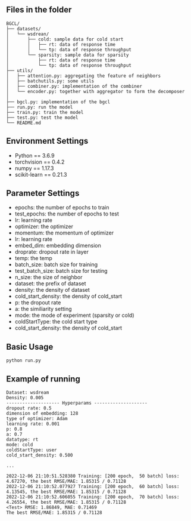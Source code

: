 ## Files in the folder

~~~~
BGCL/
├── datasets/
│   └── wsdrean/
│   	├── cold: sample data for cold start 
│       │   ├── rt: data of response time
│       │   └── tp: data of response throughput
│       └── sparsity: sample data for sparsity    
│           ├── rt: data of response time
│           └── tp: data of response throughput
├── utils/
│   ├── attention.py: aggregating the feature of neighbors
│   ├── batchutils.py: some utils
│   ├── combiner.py: implementation of the combiner
│   └── encoder.py: together with aggregator to form the decomposer
│
├── bgcl.py: implementation of the bgcl
├── run.py: run the model
├── train.py: train the model
├── test.py: test the model
└── README.md
~~~~

## Environment Settings

* Python == 3.6.9
* torchvision == 0.4.2
* numpy == 1.17.3
* scikit-learn == 0.21.3

## Parameter Settings

- epochs: the number of epochs to train
- test_epochs: the number of epochs to test
- lr: learning rate
- optimizer: the optimizer
- momentum: the momentum of optimizer
- lr: learning rate
- embed_dim: embedding dimension
- droprate: dropout rate in layer
- temp: the temp
- batch_size: batch size for training
- test_batch_size: batch size for testing
- n_size: the size of neighbor
- dataset: the prefix of dataset
- density: the density of dataset
- cold_start_density: the density of cold_start
- p: the dropout rate
- a: the similiarity setting
- mode: the mode of experiment (sparsity or cold)
- coldStartType: the cold start type
- cold_start_density: the density of cold_start

## Basic Usage

~~~
python run.py 
~~~


## Example of running

~~~
Dataset: wsdream
Density: 0.005
-------------------- Hyperparams --------------------
dropout rate: 0.5
dimension of embedding: 128
type of optimizer: Adam
learning rate: 0.001
p: 0.8
a: 0.7
datatype: rt
mode: cold
coldStartType: user
cold_start_density: 0.500

...

2022-12-06 21:10:51.528380 Training: [200 epoch,  50 batch] loss: 4.67270, the best RMSE/MAE: 1.85315 / 0.71128
2022-12-06 21:10:52.077927 Training: [200 epoch,  60 batch] loss: 4.13545, the best RMSE/MAE: 1.85315 / 0.71128
2022-12-06 21:10:52.606055 Training: [200 epoch,  70 batch] loss: 4.26554, the best RMSE/MAE: 1.85315 / 0.71128
<Test> RMSE: 1.86849, MAE: 0.71469 
The best RMSE/MAE: 1.85315 / 0.71128
~~~

